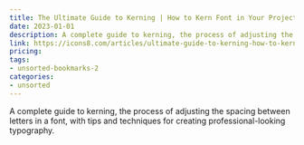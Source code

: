 ```yaml
---
title: The Ultimate Guide to Kerning | How to Kern Font in Your Projects
date: 2023-01-01
description: A complete guide to kerning, the process of adjusting the spacing between letters in a font, with tips and techniques for creating professional-looking typography.
link: https://icons8.com/articles/ultimate-guide-to-kerning-how-to-kern-font/
pricing: 
tags: 
- unsorted-bookmarks-2 
categories: 
- unsorted 
---
```


A complete guide to kerning, the process of adjusting the spacing between letters in a font, with tips and techniques for creating professional-looking typography.